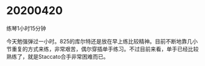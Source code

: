 # 20200420

练琴1小时15分钟

今天勉强弹过一小时。825的库尔特还是放在早上练比较精神。目前不断地靠几小节重复的方式来练，非常艰苦，偶尔穿插单手练习。不过目前来看，单手已经比较熟练了，就是Staccato合手非常困难而已。
